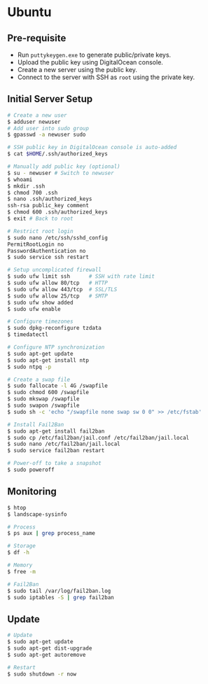 # Ubuntu

## Pre-requisite

- Run `puttykeygen.exe` to generate public/private keys.
- Upload the public key using DigitalOcean console.
- Create a new server using the public key.
- Connect to the server with SSH as `root` using the private key.

## Initial Server Setup

```bash
# Create a new user
$ adduser newuser
# Add user into sudo group
$ gpasswd -a newuser sudo

# SSH public key in DigitalOcean console is auto-added
$ cat $HOME/.ssh/authorized_keys

# Manually add public key (optional)
$ su - newuser # Switch to newuser
$ whoami
$ mkdir .ssh
$ chmod 700 .ssh
$ nano .ssh/authorized_keys
ssh-rsa public_key comment
$ chmod 600 .ssh/authorized_keys
$ exit # Back to root

# Restrict root login
$ sudo nano /etc/ssh/sshd_config
PermitRootLogin no
PasswordAuthentication no
$ sudo service ssh restart

# Setup uncomplicated firewall
$ sudo ufw limit ssh      # SSH with rate limit
$ sudo ufw allow 80/tcp   # HTTP
$ sudo ufw allow 443/tcp  # SSL/TLS
$ sudo ufw allow 25/tcp   # SMTP
$ sudo ufw show added
$ sudo ufw enable

# Configure timezones
$ sudo dpkg-reconfigure tzdata
$ timedatectl

# Configure NTP synchronization
$ sudo apt-get update
$ sudo apt-get install ntp
$ sudo ntpq -p

# Create a swap file
$ sudo fallocate -l 4G /swapfile
$ sudo chmod 600 /swapfile
$ sudo mkswap /swapfile
$ sudo swapon /swapfile
$ sudo sh -c 'echo "/swapfile none swap sw 0 0" >> /etc/fstab'

# Install Fail2Ban
$ sudo apt-get install fail2ban
$ sudo cp /etc/fail2ban/jail.conf /etc/fail2ban/jail.local
$ sudo nano /etc/fail2ban/jail.local
$ sudo service fail2ban restart

# Power-off to take a snapshot
$ sudo poweroff
```

## Monitoring

```bash
$ htop
$ landscape-sysinfo

# Process
$ ps aux | grep process_name

# Storage
$ df -h

# Memory
$ free -m

# Fail2Ban
$ sudo tail /var/log/fail2ban.log
$ sudo iptables -S | grep fail2ban
```

## Update

```bash
# Update
$ sudo apt-get update
$ sudo apt-get dist-upgrade
$ sudo apt-get autoremove

# Restart
$ sudo shutdown -r now
```
